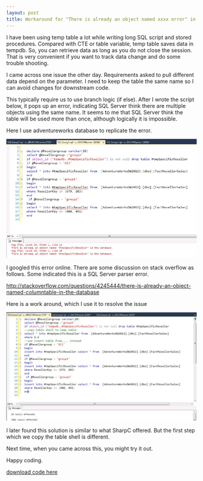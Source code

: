 ```yaml
---
layout: post
title: Workaround for "There is already an object named xxxx error" in T-SQL
---
```



I have been using temp table a lot while writing long SQL script and stored procedures. Compared with CTE or table variable, temp table saves data in tempdb. So, you can retrieve data as long as you do not close the session. 
That is very convenient if you want to track data change and do some trouble shooting.

I came across one issue the other day. Requirements asked to pull different data depend on the parameter. I need to keep the table the same name so I can avoid changes for downstream code.

This typically require us to use branch logic (if else). After I wrote the script below, it pops up an error, indicating SQL Server think there are multiple objects using the same name. It seems to me that SQL Server think the table will be used more than once, although logically it is impossible.

Here I use adventureworks database to replicate the error.

<img src="/images/already_an_object_error.JPG" alt="error info">

I googled this error online. There are some discussion on stack overflow as follows. Some indicated this is a SQL Server parser error.  

 <http://stackoverflow.com/questions/4245444/there-is-already-an-object-named-columntable-in-the-database>

Here is a work around, which I use it to resolve the issue

<img src="/images/already_an_object_fix.JPG" alt="error fix">

I later found this solution is similar to what SharpC offered.  But the first step which we copy the table shell is different. 

Next time, when you came across this, you might try it out. 

Happy coding.

[download code here](https://github.com/wenleicao/wenleicao.github.io/blob/master/Files/blog1.zip)




